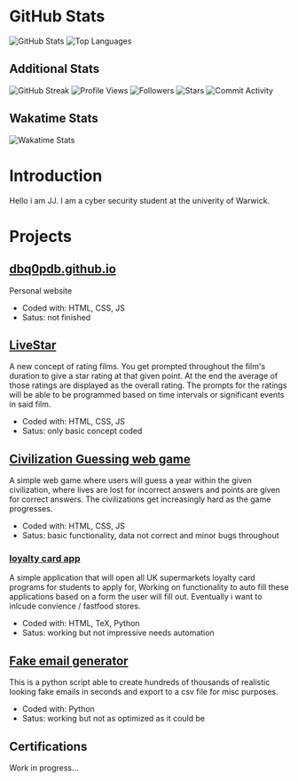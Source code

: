 # GitHub Stats

![GitHub Stats](https://github-readme-stats.vercel.app/api?username=dbq0pdb&show_icons=true&theme=tokyonight) 
![Top Languages](https://github-readme-stats.vercel.app/api/top-langs/?username=dbq0pdb&layout=compact&theme=tokyonight)

## Additional Stats

![GitHub Streak](https://github-readme-streak-stats.herokuapp.com/?user=dbq0pdb&theme=tokyonight)
![Profile Views](https://komarev.com/ghpvc/?username=dbq0pdb&color=blueviolet&style=flat-square)
![Followers](https://img.shields.io/github/followers/dbq0pdb?style=social)
![Stars](https://img.shields.io/github/stars/dbq0pdb?style=social)
![Commit Activity](https://activity-graph.herokuapp.com/graph?username=dbq0pdb&theme=tokyo-night&bg_color=20232a&hide_border=true)

## Wakatime Stats

![Wakatime Stats](https://github-readme-stats.vercel.app/api/wakatime?username=dbq0pdb&theme=tokyonight)


 
# Introduction

Hello i am JJ. I am a cyber security student at the univerity of Warwick.

# Projects

## [dbq0pdb.github.io](https://github.com/dbq0pdb/dbq0pdb.github.io)

Personal website 

- Coded with: HTML, CSS, JS
- Satus: not finished


## [LiveStar](https://github.com/dbq0pdb/LiveStar)

A new concept of rating films. You get prompted throughout the film's duration to give a star rating at that given point. At the end the average of those ratings are displayed as the overall rating. The prompts for the ratings will be able to be programmed based on time intervals or significant events in said film.

- Coded with: HTML, CSS, JS
- Satus: only basic concept coded


## [Civilization Guessing web game](https://github.com/dbq0pdb/civ-guesser)

A simple web game where users will guess a year within the given civilization, where lives are lost for incorrect answers and points are given for correct answers. The civilizations get increasingly hard as the game progresses. 

- Coded with: HTML, CSS, JS
- Satus: basic functionality, data not correct and minor bugs throughout


### [loyalty card app](https://github.com/dbq0pdb/loyalty_card_app)

A simple application that will open all UK supermarkets loyalty card programs for students to apply for, Working on functionality to auto fill these applications based on a form the user will fill out. Eventually i want to inlcude convience / fastfood stores.

- Coded with: HTML, TeX, Python
- Satus: working but not impressive needs automation

## [Fake email generator](https://github.com/dbq0pdb/fakeEmails)

This is a python script able to create hundreds of thousands of realistic looking fake emails in seconds and export to a csv file for misc purposes.

- Coded with: Python
- Satus: working but not as optimized as it could be


## Certifications

Work in progress...

